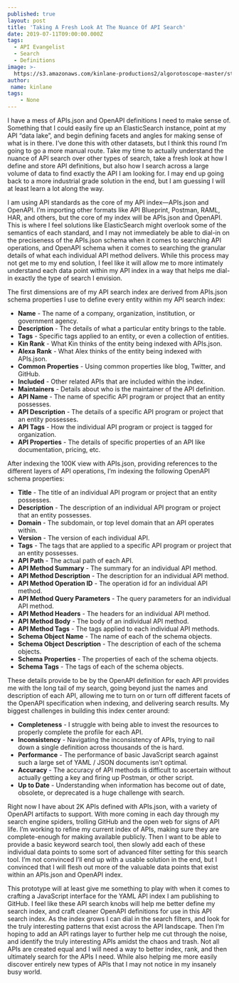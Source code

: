 ```yaml
---
published: true
layout: post
title: 'Taking A Fresh Look At The Nuance Of API Search'
date: 2019-07-11T09:00:00.000Z
tags:
  - API Evangelist
  - Search
  - Definitions
image: >-
  https://s3.amazonaws.com/kinlane-productions2/algorotoscope-master/stories-beach-rocks-currents-internet-numbers.jpg
author:
 name: kinlane
tags:
    - None
---
```

I have a mess of APIs.json and OpenAPI definitions I need to make sense of. Something that I could easily fire up an ElasticSearch instance, point at my API “data lake”, and begin defining facets and angles for making sense of what is in there. I’ve done this with other datasets, but I think this round I’m going to go a more manual route. Take my time to actually understand the nuance of API search over other types of search, take a fresh look at how I define and store API definitions, but also how I search across a large volume of data to find exactly the API I am looking for. I may end up going back to a more industrial grade solution in the end, but I am guessing I will at least learn a lot along the way.

I am using API standards as the core of my API index—APIs.json and OpenAPI. I’m importing other formats like API Blueprint, Postman, RAML, HAR, and others, but the core of my index will be APIs.json and OpenAPI. This is where I feel solutions like ElasticSearch might overlook some of the semantics of each standard, and I may not immediately be able to dial-in on the preciseness of the APIs.json schema when it comes to searching API operations, and OpenAPI schema when it comes to searching the granular details of what each individual API method delivers. While this process may not get me to my end solution, I feel like it will allow me to more intimately understand each data point within my API index in a way that helps me dial-in exactly the type of search I envision.

The first dimensions are of my API search index are derived from APIs.json schema properties I use to define every entity within my API search index:

- **Name** - The name of a company, organization, institution, or government agency.
- **Description** - The details of what a particular entity brings to the table.
- **Tags** - Specific tags applied to an entity, or even a collection of entities.
- **Kin Rank** - What Kin thinks of the entity being indexed with APIs.json.
- **Alexa Rank** - What Alex thinks of the entity being indexed with APIs.json.
- **Common Properties** - Using common properties like blog, Twitter, and GitHub.
- **Included** - Other related APIs that are included within the index.
- **Maintainers** - Details about who is the maintainer of the API definition.
- **API Name** - The name of specific API program or project that an entity possesses.
- **API Description** - The details of a specific API program or project that an entity possesses.
- **API Tags** - How the individual API program or project is tagged for organization.
- **API Properties** - The details of specific properties of an API like documentation, pricing, etc.

After indexing the 100K view with APIs.json, providing references to the different layers of API operations, I’m indexing the following OpenAPI schema properties:

- **Title** - The title of an individual API program or project that an entity possesses.
- **Description** - The description of an individual API program or project that an entity possesses.
- **Domain** - The subdomain, or top level domain that an API operates within.
- **Version** - The version of each individual API.
- **Tags** - The tags that are applied to a specific API program or project that an entity possesses.
- **API Path** - The actual path of each API.
- **API Method Summary** - The summary for an individual API method.
- **API Method Description** - The description for an individual API method.
- **API Method Operation ID** - The operation id for an individual API method.
- **API Method Query Parameters** - The query parameters for an individual API method.
- **API Method Headers**  - The headers for an individual API method.
- **API Method Body** - The body of an individual API method.
- **API Method Tags** - The tags applied to each individual API methods.
- **Schema Object Name** - The name of each of the schema objects.
- **Schema Object Description** - The description of each of the schema objects.
- **Schema Properties** - The properties of each of the schema objects.
- **Schema Tags** - The tags of each of the schema objects.

These details provide to be by the OpenAPI definition for each API provides me with the long tail of my search, going beyond just the names and description of each API, allowing me to turn on or turn off different facets of the OpenAPI specification when indexing, and delivering search results.  My biggest challenges in building this index center around:

- **Completeness** - I struggle with being able to invest the resources to properly complete the profile for each API.
- **Inconsistency** - Navigating the inconsistency of APIs, trying to nail down a single definition across thousands of the is hard.
- **Performance** - The performance of basic JavaScript search against such a large set of YAML / JSON documents isn’t optimal.
- **Accuracy** - The accuracy of API methods is difficult to ascertain without actually getting a key and firing up Postman, or other script.
- **Up to Date** - Understanding when information has become out of date, obsolete, or deprecated is a huge challenge with search.

Right now I have about 2K APIs defined with APIs.json, with a variety of OpenAPI artifacts to support. With more coming in each day through my search engine spiders, trolling GitHub and the open web for signs of API life. I’m working to refine my current index of APIs, making sure they are complete-enough for making available publicly. Then I want to be able to provide a basic keyword search tool, then slowly add each of these individual data points to some sort of advanced filter setting for this search tool. I’m not convinced I’ll end up with a usable solution in the end, but I convinced that I will flesh out more of the valuable data points that exist within an APIs.json and OpenAPI index.

This prototype will at least give me something to play with when it comes to crafting a JavaScript interface for the YAML API index I am publishing to GitHub. I feel like these API search knobs will help me better define my search index, and craft cleaner OpenAPI definitions for use in this API search index. As the index grows I can dial in the search filters, and look for the truly interesting patterns that exist across the API landscape. Then I’m hoping to add an API ratings layer to further help me cut through the noise, and identify the truly interesting APIs amidst the chaos and trash. Not all APIs are created equal and I will need a way to better index, rank, and then ultimately search for the APIs I need. While also helping me more easily discover entirely new types of APIs that I may not notice in my insanely busy world.
